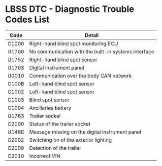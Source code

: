 # LBSS DTC - Diagnostic Trouble Codes List

| Code | Detail |
| - | - |
| C1000 | Right-hand blind spot monitoring ECU |
| U1700 | No communication with the built-in systems interface |
| U1752 | Right-hand blind spot sensor |
| U1703 | Digital instrument panel |
| U0010 | Communication over the body CAN network |
| C100B | Left-hand blind spot sensor |
| C1002 | Left-hand blind spot sensor |
| C1003 | Blind spot sensor |
| C1004 | Ancillaries battery |
| U1763 | Trailer socket |
| C2000 | Status of the trailer socket |
| U148D | Message missing on the digital instrument panel |
| C2002 | Switching on of the exterior lighting |
| C2009 | Detection of the trailer |
| C2010 | Incorrect VIN |
